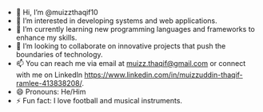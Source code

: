- 👋 Hi, I’m @muizzthaqif10
- 👀 I’m interested in developing systems and web applications.
- 🌱 I’m currently learning new programming languages and frameworks to enhance my skills.
- 💞️ I’m looking to collaborate on innovative projects that push the boundaries of technology.
- 📫 You can reach me via email at muizz.thaqif@gmail.com or connect with me on LinkedIn https://www.linkedin.com/in/muizzuddin-thaqif-ramlee-413838208/.
- 😄 Pronouns: He/Him
- ⚡ Fun fact: I love football and musical instruments.

<!---
muizzthaqif10/muizzthaqif10 is a ✨ special ✨ repository because its `README.md` (this file) appears on your GitHub profile.
You can click the Preview link to take a look at your changes.
--->
